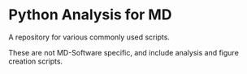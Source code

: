 # Python Analysis for MD

A repository for various commonly used scripts.

These are not MD-Software specific, and include analysis and figure creation scripts.
